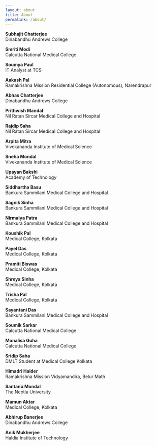 ```yaml
---
layout: about
title: About
permalink: /about/
--- 
```

**Subhajit Chatterjee**  
Dinabandhu Andrews College   

**Smriti Modi**   
Calcutta National Medical College   

**Soumya Paul**   
IT Analyst at TCS  

**Aakash Pal**   
Ramakrishna Mission Residential College (Autonomous), Narendrapur   

**Abhas Chatterjee**   
Dinabandhu Andrews College   

**Prithwish Mandal**  
Nil Ratan Sircar Medical College and Hospital   

**Rajdip Saha**  
Nil Ratan Sircar Medical College and Hospital  

**Arpita Mitra**   
Vivekananda Institute of Medical Science    

**Sneha Mondal**   
Vivekananda Institute of Medical Science  

**Upayan Bakshi**  
Academy of Technology

**Siddhartha Basu**  
Bankura Sammilani Medical College and Hospital

**Sagnik Sinha**   
Bankura Sammilani Medical College and Hospital

**Nirmalya Patra**  
Bankura Sammilani Medical College and Hospital

**Koushik Pal**  
Medical College, Kolkata   

**Payel Das**  
Medical College, Kolkata

**Pramiti Biswas**  
Medical College, Kolkata

**Shreya Sinha**  
Medical College, Kolkata

**Trisha Pal**  
Medical College, Kolkata

**Sayantani Das**  
Bankura Sammilani Medical College and Hospital  

**Soumik Sarkar**  
Calcutta National Medical College   

**Monalisa Guha**  
Calcutta National Medical College   

**Sridip Saha**  
DMLT Student at Medical College Kolkata  

**Himadri Halder**  
Ramakrishna Mission Vidyamandira, Belur Math

**Santanu Mondal**   
The Neotia University    

**Mamun Aktar**   
Medical College, Kolkata   

**Abhirup Banerjee**    
Dinabandhu Andrews College   

**Anik Mukherjee**   
Haldia Institute of Technology   